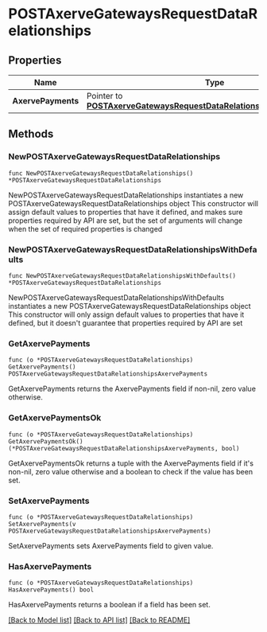 # POSTAxerveGatewaysRequestDataRelationships

## Properties

Name | Type | Description | Notes
------------ | ------------- | ------------- | -------------
**AxervePayments** | Pointer to [**POSTAxerveGatewaysRequestDataRelationshipsAxervePayments**](POSTAxerveGatewaysRequestDataRelationshipsAxervePayments.md) |  | [optional] 

## Methods

### NewPOSTAxerveGatewaysRequestDataRelationships

`func NewPOSTAxerveGatewaysRequestDataRelationships() *POSTAxerveGatewaysRequestDataRelationships`

NewPOSTAxerveGatewaysRequestDataRelationships instantiates a new POSTAxerveGatewaysRequestDataRelationships object
This constructor will assign default values to properties that have it defined,
and makes sure properties required by API are set, but the set of arguments
will change when the set of required properties is changed

### NewPOSTAxerveGatewaysRequestDataRelationshipsWithDefaults

`func NewPOSTAxerveGatewaysRequestDataRelationshipsWithDefaults() *POSTAxerveGatewaysRequestDataRelationships`

NewPOSTAxerveGatewaysRequestDataRelationshipsWithDefaults instantiates a new POSTAxerveGatewaysRequestDataRelationships object
This constructor will only assign default values to properties that have it defined,
but it doesn't guarantee that properties required by API are set

### GetAxervePayments

`func (o *POSTAxerveGatewaysRequestDataRelationships) GetAxervePayments() POSTAxerveGatewaysRequestDataRelationshipsAxervePayments`

GetAxervePayments returns the AxervePayments field if non-nil, zero value otherwise.

### GetAxervePaymentsOk

`func (o *POSTAxerveGatewaysRequestDataRelationships) GetAxervePaymentsOk() (*POSTAxerveGatewaysRequestDataRelationshipsAxervePayments, bool)`

GetAxervePaymentsOk returns a tuple with the AxervePayments field if it's non-nil, zero value otherwise
and a boolean to check if the value has been set.

### SetAxervePayments

`func (o *POSTAxerveGatewaysRequestDataRelationships) SetAxervePayments(v POSTAxerveGatewaysRequestDataRelationshipsAxervePayments)`

SetAxervePayments sets AxervePayments field to given value.

### HasAxervePayments

`func (o *POSTAxerveGatewaysRequestDataRelationships) HasAxervePayments() bool`

HasAxervePayments returns a boolean if a field has been set.


[[Back to Model list]](../README.md#documentation-for-models) [[Back to API list]](../README.md#documentation-for-api-endpoints) [[Back to README]](../README.md)


